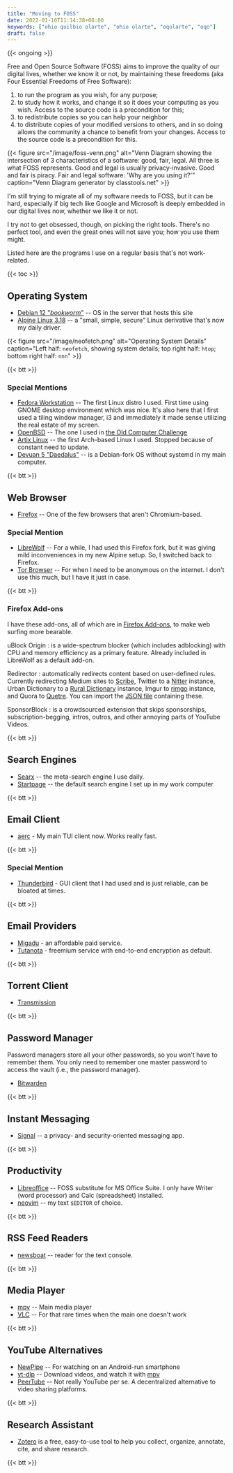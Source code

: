 ```yaml
---
title: "Moving to FOSS"
date: 2022-01-16T11:14:38+08:00
keywords: ["ohio quilbio olarte", "ohio olarte", "oqolarte", "oqo"]
draft: false
---
```

{{< ongoing >}}

Free and Open Source Software (FOSS) aims to improve the quality of our digital lives, whether we know it or not, by maintaining these freedoms (aka Four Essential Freedoms of Free Software):

1. to run the program as you wish, for any purpose;
1. to study how it works, and change it so it does your computing as you wish.
   Access to the source code is a precondition for this;
1. to redistribute copies so you can help your neighbor
1. to distribute copies of your modified versions to others, and in so doing
   allows the community a chance to benefit from your changes. Access to the
   source code is a precondition for this.


{{< figure src="/image/foss-venn.png" alt="Venn Diagram showing the intersection of 3 characteristics of a software: good, fair, legal. All three is what FOSS represents. Good and legal is usually privacy-invasive. Good and fair is piracy. Fair and legal software: 'Why are you using it?'" caption="Venn Diagram generator by classtools.net" >}}

I'm still trying to migrate all of my software needs to FOSS,
but it can be hard, especially if big tech like Google and Microsoft
is deeply embedded in our digital lives now,
whether we like it or not.

I try not to get obsessed, though, on picking the right tools.
There's no perfect tool, and even the great ones will not save you;
how you use them might.

Listed here are the programs I use on a regular basis
that's not work-related.

{{< toc >}}
## Operating System

- [Debian 12 "*bookworm*"](https://www.debian.org/News/2023/20230610) -- OS in the server that
  hosts this site
- [Alpine Linux 3.18](https://alpinelinux.org) -- a "small, simple, secure" Linux derivative that's now my daily driver.

{{< figure src="/image/neofetch.png" alt="Operating System Details" caption="Left half: `neofetch`, showing system details; top right half: `htop`; bottom right half: `nnn`" >}}

{{< btt >}}
### Special Mentions
- [Fedora Workstation](https://getfedora.org/en/workstation/) --
The first Linux distro I used.
First time using GNOME desktop environment which was nice.
It's also here that I first used a tiling window manager, i3
and immediately it made sense utilizing the real estate of my screen.
- [OpenBSD](https://www.openbsd.org/) -- The one I used in [the Old Computer Challenge](/old-computer)
- [Artix Linux](https://artixlinux.org/) -- the first Arch-based Linux
  I used. Stopped because of constant need to update.
- [Devuan 5 "Daedalus"](https://www.devuan.org/os/announce/daedalus-release-announce-2023-08-14) -- is a Debian-fork OS without systemd in my main computer.


{{< btt >}}
## Web Browser

- [Firefox](https://www.mozilla.org/en-US/firefox/new/) -- One of the
  few browsers that aren't Chromium-based.

### Special Mention

- [LibreWolf](https://librewolf.net) -- For a while, I had used this
  Firefox fork, but it was giving mild inconveniences in my new Alpine
  setup. So, I switched back to Firefox.
- [Tor Browser](https://www.torproject.org) -- For when I need to be
  anonymous on the internet.
I don't use this much,
but I have it just in case.

{{< btt >}}
### Firefox Add-ons
I have these add-ons, all of which are in [Firefox Add-ons](https://addons.mozilla.org/en-US/firefox/),
to make web surfing more bearable.

uBlock Origin
: is a wide-spectrum blocker
(which includes adblocking)
with CPU and memory efficiency as a primary feature.
Already included in LibreWolf as a default add-on.

Redirector
: automatically redirects content based on user-defined rules.
Currently redirecting Medium sites to [Scribe](https://scribe.rip),
Twitter to a [Nitter](https://nitter.kavin.rocks) instance,
Urban Dictionary to a [Rural Dictionary](https://codeberg.org/zortazert/rural-dictionary#headline-2)
instance,
Imgur to
[rimgo](https://codeberg.org/video-prize-ranch/rimgo#user-content-instances)
instance,
and Quora to [Quetre](https://github.com/zyachel/quetre#instances).
You can import the [JSON file](/Redirector.json) containing these.

SponsorBlock
: is a crowdsourced extension that skips sponsorships, subscription-begging, intros, outros, and
other annoying parts of YouTube Videos.

{{< btt >}}

## Search Engines
- [Searx](https://searx.be/) -- the meta-search engine I use daily.
- [Startpage](https://www.startpage.com/) -- the default search engine I set up
  in my work computer

{{< btt >}}
## Email Client

- [aerc](https://aerc-mail.org) - My main TUI client now.
Works really fast.

{{< btt >}}

### Special Mention

- [Thunderbird](https://www.thunderbird.net/) - GUI client that I had
  used and is just reliable, can be bloated at times.

{{< btt >}}

## Email Providers

- [Migadu](https://www.migadu.com/) - an affordable paid service.
- [Tutanota](https://tutanota.com/) - freemium service with end-to-end
  encryption as default.

{{< btt >}}
## Torrent Client

- [Transmission](https://transmissionbt.com/)

{{< btt >}}
## Password Manager

Password managers store all your other passwords, so you won't have to remember
them.
You only need to remember one master password to access the vault (i.e., the
password manager).

- [Bitwarden](https://bitwarden.com/)

{{< btt >}}

## Instant Messaging

- [Signal](https://signal.org/) -- a privacy- and security-oriented
  messaging app.

{{< btt >}}
## Productivity
- [Libreoffice](https://www.libreoffice.org/) -- FOSS substitute for MS Office
  Suite. I only have Writer (word
  processor) and Calc (spreadsheet) installed.
- [neovim](https://neovim.io) -- my text `$EDITOR` of choice.

{{< btt >}}
## RSS Feed Readers
- [newsboat](https://newsboat.org/) -- reader for the text console.

{{< btt >}}
## Media Player
- [mpv](https://mpv.io) -- Main media player
- [VLC](https://www.videolan.org/) -- For that rare times when the main one
  doesn't work

{{< btt >}}
## YouTube Alternatives
- [NewPipe](https://newpipe.net/) -- For watching on an Android-run smartphone
- [yt-dlp](https://github.com/yt-dlp/yt-dlp) -- Download videos,
and watch it with [mpv](https://mpv.io)
- [PeerTube](https://joinpeertube.org/) -- Not really YouTube per se.
A decentralized alternative to video sharing platforms.

{{< btt >}}

## Research Assistant

- [Zotero](https://zotero.org) is a free, easy-to-use tool to help you collect, organize, annotate, cite, and share research.

{{< btt >}}

